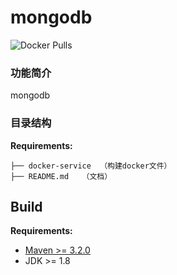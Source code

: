 # mongodb

![Docker Pulls](https://img.shields.io/docker/pulls/nacos/nacos-server.svg?maxAge=60480)

### 功能简介
mongodb

### 目录结构
**Requirements:**
```text
├── docker-service  （构建docker文件）
├── README.md   （文档）
```

## Build
**Requirements:**
* [Maven >= 3.2.0](http://maven.apache.org/)
* JDK >= 1.8